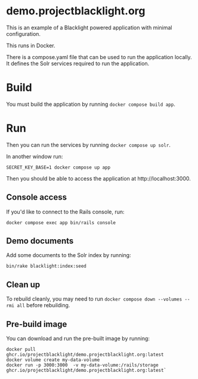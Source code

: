 # demo.projectblacklight.org

This is an example of a Blacklight powered application with minimal configuration.

This runs in Docker.

There is a compose.yaml file that can be used to run the application locally. It defines the Solr services required to run the application.

# Build
You must build the application by running `docker compose build app`.

# Run
Then you can run the services by running `docker compose up solr`.

In another window run:

`SECRET_KEY_BASE=1 docker compose up app`

Then you should be able to access the application at http://localhost:3000.

## Console access
If you'd like to connect to the Rails console, run:

`docker compose exec app bin/rails console`


## Demo documents

Add some documents to the Solr index by running:
```
bin/rake blacklight:index:seed
```

## Clean up
To rebuild cleanly, you may need to run `docker compose down --volumes --rmi all` before rebuilding.


## Pre-build image
You can download and run the pre-built image by running:

```
docker pull ghcr.io/projectblacklight/demo.projectblacklight.org:latest
docker volume create my-data-volume
docker run -p 3000:3000  -v my-data-volume:/rails/storage ghcr.io/projectblacklight/demo.projectblacklight.org:latest`
